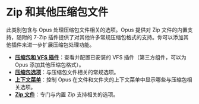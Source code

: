 # Zip 和其他压缩包文件

此类别包含与 Opus 处理压缩包文件相关的选项。Opus 提供对 Zip 文件的内置支持，随附的 7-Zip 插件提供了对其他许多常规压缩包格式的支持。你可以添加其他插件来进一步扩展压缩包处理功能。

- **[压缩包和 VFS 插件](/Manual/preferences/preferences_categories/zip_and_other_archives/archive_and_vfs_plugins.zh.md)**：查看并配置已安装的 VFS 插件（第三方组件，可以为 Opus 添加其他压缩包格式）。
- **[压缩包选项](/Manual/preferences/preferences_categories/zip_and_other_archives/archive_options.zh.md)**：与压缩包文件相关的常规选项。
- **[上下文菜单](/Manual/preferences/preferences_categories/zip_and_other_archives/archive_context_menu.zh.md)**：控制 Opus 在文件和文件夹的上下文菜单中显示哪些与压缩包相关选项。
- **[Zip 文件](/Manual/preferences/preferences_categories/zip_and_other_archives/zip_file_options.zh.md)**：专门与内置 Zip 支持相关的选项。